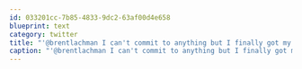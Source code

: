 ```yaml
---
id: 033201cc-7b85-4833-9dc2-63af00d4e658
blueprint: text
category: twitter
title: "'@brentlachman I can't commit to anything but I finally got my sleep back so we'll see!"
caption: "'@brentlachman I can't commit to anything but I finally got my sleep back so we'll see!"
---
```

